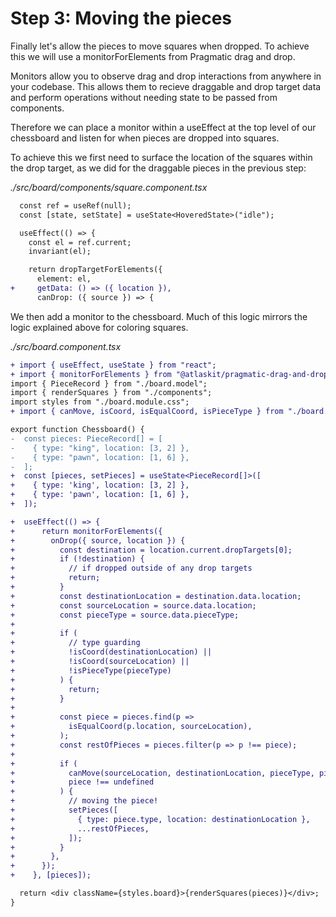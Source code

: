 # Step 3: Moving the pieces

Finally let's allow the pieces to move squares when dropped. To achieve this we will use a monitorForElements from Pragmatic drag and drop.

Monitors allow you to observe drag and drop interactions from anywhere in your codebase. This allows them to recieve draggable and drop target data and perform operations without needing state to be passed from components.

Therefore we can place a monitor within a useEffect at the top level of our chessboard and listen for when pieces are dropped into squares.

To achieve this we first need to surface the location of the squares within the drop target, as we did for the draggable pieces in the previous step:

_./src/board/components/square.component.tsx_

```diff
  const ref = useRef(null);
  const [state, setState] = useState<HoveredState>("idle");

  useEffect(() => {
    const el = ref.current;
    invariant(el);

    return dropTargetForElements({
      element: el,
+     getData: () => ({ location }),
      canDrop: ({ source }) => {
```

We then add a monitor to the chessboard. Much of this logic mirrors the logic explained above for coloring squares.

_./src/board.component.tsx_

```diff
+ import { useEffect, useState } from "react";
+ import { monitorForElements } from "@atlaskit/pragmatic-drag-and-drop/element/adapter";
import { PieceRecord } from "./board.model";
import { renderSquares } from "./components";
import styles from "./board.module.css";
+ import { canMove, isCoord, isEqualCoord, isPieceType } from "./board.utils";

export function Chessboard() {
-  const pieces: PieceRecord[] = [
-    { type: "king", location: [3, 2] },
-    { type: "pawn", location: [1, 6] },
-  ];
+  const [pieces, setPieces] = useState<PieceRecord[]>([
+    { type: 'king', location: [3, 2] },
+    { type: 'pawn', location: [1, 6] },
+  ]);

+  useEffect(() => {
+      return monitorForElements({
+        onDrop({ source, location }) {
+          const destination = location.current.dropTargets[0];
+          if (!destination) {
+            // if dropped outside of any drop targets
+            return;
+          }
+          const destinationLocation = destination.data.location;
+          const sourceLocation = source.data.location;
+          const pieceType = source.data.pieceType;
+
+          if (
+            // type guarding
+            !isCoord(destinationLocation) ||
+            !isCoord(sourceLocation) ||
+            !isPieceType(pieceType)
+          ) {
+            return;
+          }
+
+          const piece = pieces.find(p =>
+            isEqualCoord(p.location, sourceLocation),
+          );
+          const restOfPieces = pieces.filter(p => p !== piece);
+
+          if (
+            canMove(sourceLocation, destinationLocation, pieceType, pieces) &&
+            piece !== undefined
+          ) {
+            // moving the piece!
+            setPieces([
+              { type: piece.type, location: destinationLocation },
+              ...restOfPieces,
+            ]);
+          }
+        },
+      });
+    }, [pieces]);

  return <div className={styles.board}>{renderSquares(pieces)}</div>;
}
```
